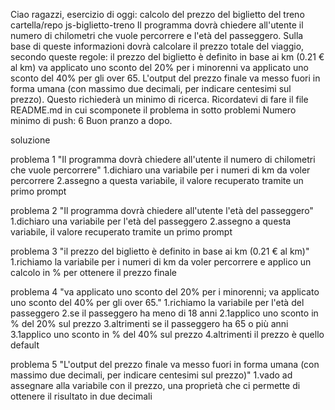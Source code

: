 Ciao ragazzi,
esercizio di oggi: calcolo del prezzo del biglietto del treno
cartella/repo js-biglietto-treno
Il programma dovrà chiedere all'utente il numero di chilometri che vuole percorrere e l'età del passeggero.
Sulla base di queste informazioni dovrà calcolare il prezzo totale del viaggio, secondo queste regole:
il prezzo del biglietto è definito in base ai km (0.21 € al km)
va applicato uno sconto del 20% per i minorenni
va applicato uno sconto del 40% per gli over 65.
L'output del prezzo finale va messo fuori in forma umana (con massimo due decimali, per indicare centesimi sul prezzo). Questo richiederà un minimo di ricerca.
Ricordatevi di fare il file README.md in cui scomponete il problema in sotto problemi
Numero minimo di push: 6
Buon pranzo a dopo.

soluzione 


problema 1 "Il programma dovrà chiedere all'utente il numero di chilometri che vuole percorrere"
1.dichiaro una variabile per i numeri di km da voler percorrere
2.assegno a questa variabile, il valore recuperato tramite un primo prompt

problema 2 "Il programma dovrà chiedere all'utente l'età del passeggero"
1.dichiaro una variabile per l'età del passeggero
2.assegno a questa variabile, il valore recuperato tramite un primo prompt

problema 3 "il prezzo del biglietto è definito in base ai km (0.21 € al km)"
1.richiamo la variabile per i numeri di km da voler percorrere e applico un calcolo in % per ottenere il prezzo finale

problema 4 "va applicato uno sconto del 20% per i minorenni; va applicato uno sconto del 40% per gli over 65."
1.richiamo la variabile per l'età del passeggero
2.se il passeggero ha meno di 18 anni
2.1applico uno sconto in % del 20% sul prezzo
3.altrimenti se il passeggero ha 65 o più anni
3.1applico uno sconto in % del 40% sul prezzo
4.altrimenti il prezzo è quello default

problema 5 "L'output del prezzo finale va messo fuori in forma umana (con massimo due decimali, per indicare centesimi sul prezzo)"
1.vado ad assegnare alla variabile con il prezzo, una proprietà che ci permette di ottenere il risultato in due decimali